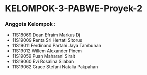 # KELOMPOK-3-PABWE-Proyek-2

### Anggota Kelompok :
* 11S18069 Dean Efraim Markus Dj
* 11S19009 Renta Sri Hertati Sitorus
* 11S19011 Ferdinand Partahi Jaya Tambunan 
* 11S19012 Willem Alexander Pinem
* 11S19059 Puan Maharani Sirait
* 11S19060 Evi Rosalina Silaban
* 11S19062 Grace Stefani Natalia Pakpahan
